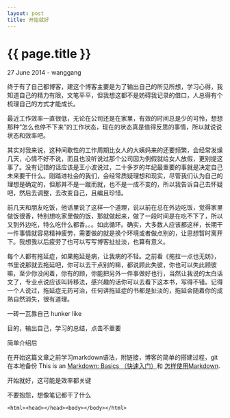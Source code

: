 ```yaml
---
layout: post
title: 开始就好
---
```


{{ page.title }}
================

<p class="meta">27 June 2014 - wanggang</p>

终于有了自己都博客，建这个博客主要是为了输出自己的所见所想，学习心得，我知道自己的精力有限，文笔平平，但我想这都不是妨碍我记录的借口，人总得有个梳理自己的方式才能成长。

最近工作效率一直很低，无论在公司还是在家里，有效的时间总是少的可怜，想想那种“怎么也停不下来”的工作状态，现在的状态真是值得反思的事情，所以就说说状态和效率吧。

其实对我来说，这种间歇性的工作周期比女人的大姨妈来的还要频繁，会经常发燥几天，心情不好不说，而且也没听说过那个公司因为例假就给女人放假，更别提这事了。没有记错的话应该是王小波说过，二十多岁的年纪最重要的事就是决定自己未来要干什么。刚踏进社会的我们，会经常质疑理想和现实，尽管我们认为自己的理想是确定的，但那并不是一蹴而就，也不是一成不变的，所以我告诉自己去怀疑吧，然后去调整，去改变自己，且编且珍惜。

前几天和朋友吃饭，他话里说了这样一个道理，说以前在总在外边吃饭，觉得家里做饭很香，特别想吃家里做的饭，那就做起来，做了一段时间是在吃不下了，所以又到外边吃，特么吃什么都香。。。如此循环。确实，大多数人应该都这样，长期干一件事情就容易精神疲劳，需要做的就是换个环境或者做点别的，让思想暂时离开下。我想我以后疲劳了也可以写写博客扯扯淡，也算有意义。

每个人都有拖延症，如果拖延是病，让我病的不轻。之前看《拖拉一点也无妨》，书里说那就去拖延吧，你可以去干点别的嘛，都说顾此失彼，你也可以失此顾彼嘛，至少你没闲着，你有的顾，你能把另外一件事做好也行，当然让我说的太白话文了，专业点说应该叫转移法，感兴趣的话你可以去看下这本书，写得不错。记得一个人说过，拖延症无药可治，任何讲拖延症的书都是扯淡的，拖延会随着你的成熟自然消失，很有道理。







一砖一瓦靠自己
hunker like

目的，输出自己，学习的总结，点击不重要

简单介绍后

在开始这篇文章之前学习markdown语法，附链接，博客的简单的搭建过程，git在本地备份
This is an [Markdown: Basics （快速入门）](http://wowubuntu.com/markdown/basic.html "")和 [怎样使用Markdown](http://www.ituring.com.cn/article/23 "").

开始就好，这可能是效率都关键

不要抱怨，想像笔记都干了什么

    <html><head></head><body></body></html>